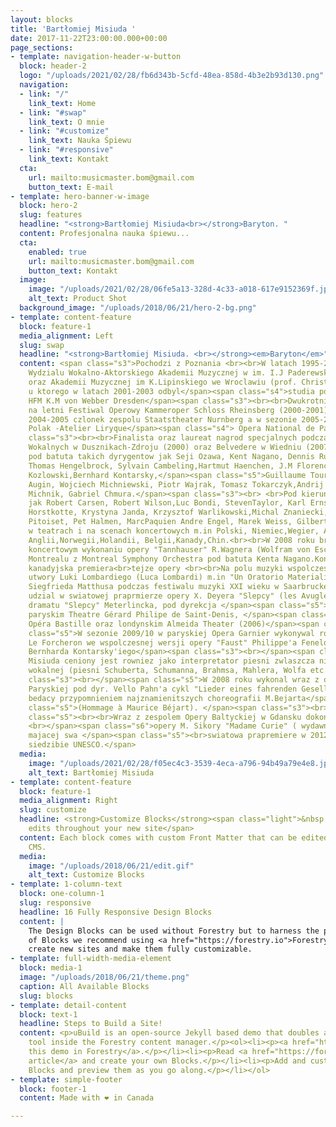 ```yaml
---
layout: blocks
title: 'Bartłomiej Misiuda '
date: 2017-11-22T23:00:00.000+00:00
page_sections:
- template: navigation-header-w-button
  block: header-2
  logo: "/uploads/2021/02/28/fb6d343b-5cfd-48ea-858d-4b3e2b93d130.png"
  navigation:
  - link: "/"
    link_text: Home
  - link: "#swap"
    link_text: O mnie
  - link: "#customize"
    link_text: Nauka Śpiewu
  - link: "#responsive"
    link_text: Kontakt
  cta:
    url: mailto:musicmaster.bom@gmail.com
    button_text: E-mail
- template: hero-banner-w-image
  block: hero-2
  slug: features
  headline: "<strong>Bartłomiej Misiuda<br></strong>Baryton. "
  content: Profesjonalna nauka śpiewu...
  cta:
    enabled: true
    url: mailto:musicmaster.bom@gmail.com
    button_text: Kontakt
  image:
    image: "/uploads/2021/02/28/06fe5a13-328d-4c33-a018-617e9152369f.jpeg"
    alt_text: Product Shot
  background_image: "/uploads/2018/06/21/hero-2-bg.png"
- template: content-feature
  block: feature-1
  media_alignment: Left
  slug: swap
  headline: "<strong>Bartłomiej Misiuda. <br></strong><em>Baryton</em>"
  content: <span class="s3">Pochodzi z Poznania <br><br>W latach 1995-2001 student
    Wydzialu Wokalno-Aktorskiego Akademii Muzycznej w im. I.J Paderewskiego w Poznaniu(A.Ogorkiewicz)
    oraz Akademii Muzycznej im K.Lipinskiego we Wroclawiu (prof. Christian Elssner)
    u ktorego w latach 2001-2003 odbyl</span><span class="s4">studia podyplomowe w
    HFM K.M von Webber Dresden</span><span class="s3"><br><br>Dwukrotnie zapraszany
    na letni Festiwal Operowy Kammeroper Schloss Rheinsberg (2000-2001)<br>W sezonie
    2004-2005 czlonek zespolu Staatstheater Nurnberg a w sezonie 2005-2006 jako pierwszy
    Polak -Atelier Liryque</span><span class="s4"> Opera National de Paris</span><span
    class="s3"><br><br>Finalista oraz laureat nagrod specjalnych podczas Konkursow
    Wokalnych w Dusznikach-Zdroju (2000) oraz Belvedere w Wiedniu (2007)<br><br>Wystepowal
    pod batuta takich dyrygentow jak Seji Ozawa, Kent Nagano, Dennis Russel Davis,
    Thomas Hengelbrock, Sylvain Cambeling,Hartmut Haenchen, J.M Florencio,Tadeusz
    Kozlowski,Bernhard Kontarsky,</span><span class="s5">Guillaume Tourniaire, Philippe
    Augin, Wojciech Michniewski, Piotr Wajrak, Tomasz Tokarczyk,Andrij Yurkevitch,Ewa
    Michnik, Gabriel Chmura.</span><span class="s3"><br> <br>Pod kierunkiem rezyserow
    jak Robert Carsen, Robert Wilson,Luc Bondi, StevenTaylor, Karl Ernst i Ursel Hermanns,Hinrich
    Horstkotte, Krystyna Janda, Krzysztof Warlikowski,Michal Znaniecki, Dominique
    Pitoiset, Pet Halmen, MarcPaquien Andre Engel, Marek Weiss, Gilbert Deflo<br><br>Wystepowal
    w teatrach i na scenach koncertowych m.in Polski, Niemiec,Wegier, Austrii, Francji,
    Anglii,Norwegii,Holandii, Belgii,Kanady,Chin.<br><br>W 2008 roku bral udzial w
    koncertowym wykonaniu opery "Tannhauser" R.Wagnera (Wolfram von Eschenbach) w
    Montrealu z Montreal Symphony Orchestra pod batuta Kenta Nagano.Koncert ten byl
    kanadyjska premiera<br>tejze opery <br><br>Na polu muzyki wspolczesnej wykonywal
    utwory Luki Lombardiego (Luca Lombardi) m.in "Un Oratorio Materialistico" oraz
    Siegfrieda Matthusa podczas festiwalu muzyki XXI wieku w Saarbrucken(2002)<br>Bral
    udzial w swiatowej praprmierze opery X. Deyera "Slepcy" (les Avugles ) napodstawie
    dramatu "Slepcy" Meterlincka, pod dyrekcja </span><span class="s5">G.Tourniaire
    paryskim Theatre Gérard Philipe de Saint-Denis, </span><span class="s6">paryskiej
    Opéra Bastille oraz londynskim Almeida Theater (2006)</span><span class="s3">.</span><span
    class="s5">W sezonie 2009/10 w paryskiej Opera Garnier wykonywal rowniez partie
    Le Forcheron we wspolczesnej wersji opery "Faust" Philippe'a Fenelon pod dyrekcja
    Bernharda Kontarsky'iego</span><span class="s3"><br></span><span class="s5"><br>Bartlomiej
    Misiuda ceniony jest rowniez jako interpretator piesni zwlaszcza niemieckiej liryki
    wokalnej (piesni Schuberta, Schumanna, Brahmsa, Mahlera, Wolfa etc.)</span><span
    class="s3"><br></span><span class="s5">W 2008 roku wykonal wraz z orkiestra Opery
    Paryskiej pod dyr. Vello Pahn'a cykl "Lieder eines fahrenden Gesellen" Mahlera,
    bedacy przypomnieniem najznamienitszych choreografii M.Bejarta</span><span class="s3"><br></span><span
    class="s5">(Hommage à Maurice Béjart). </span><span class="s3"><br></span><span
    class="s5"><br><br>Wraz z zespolem Opery Baltyckiej w Gdansku dokonal nagrania
    <br></span><span class="s6">opery M. Sikory "Madame Curie" ( wydawnictwo DUX)
    majacej swa </span><span class="s5"><br>swiatowa prapremiere w 2012 w paryskiej
    siedzibie UNESCO.</span>
  media:
    image: "/uploads/2021/02/28/f05ec4c3-3539-4eca-a796-94b49a79e4e8.jpeg"
    alt_text: Bartłomiej Misiuda
- template: content-feature
  block: feature-1
  media_alignment: Right
  slug: customize
  headline: <strong>Customize Blocks</strong><span class="light">&nbsp;to make quick
    edits throughout your new site</span>
  content: Each block comes with custom Front Matter that can be edited in Forestry
    CMS.
  media:
    image: "/uploads/2018/06/21/edit.gif"
    alt_text: Customize Blocks
- template: 1-column-text
  block: one-column-1
  slug: responsive
  headline: 16 Fully Responsive Design Blocks
  content: |
    The Design Blocks can be used without Forestry but to harness the power
    of Blocks we recommend using <a href="https://forestry.io">Forestry</a>. Once the site is imported you can immediately
    create new sites and make them fully customizable.
- template: full-width-media-element
  block: media-1
  image: "/uploads/2018/06/21/theme.png"
  caption: All Available Blocks
  slug: blocks
- template: detail-content
  block: text-1
  headline: Steps to Build a Site!
  content: <p>uBuild is an open-source Jekyll based demo that doubles as a builder
    tool inside the Forestry content manager.</p><ol><li><p><a href="https://app.forestry.io/quick-start?repo=forestryio/ubuild-jekyll&provider=github&engine=jekyll">Import
    this demo in Forestry</a>.</p></li><li><p>Read <a href="https://forestry.io/blog/ubuild-a-new-theme-for-static-sites-using-blocks/">our
    article</a> and create your own Blocks.</p></li><li><p>Add and customize the available
    Blocks and preview them as you go along.</p></li></ol>
- template: simple-footer
  block: footer-1
  content: Made with ❤︎ in Canada

---
```

